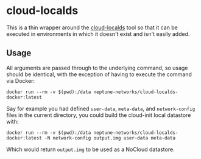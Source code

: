 # cloud-localds

This is a thin wrapper around the [cloud-localds](https://manpages.debian.org/testing/cloud-image-utils/cloud-localds.1.en.html) tool so that it can be executed in environments in which it doesn't exist and isn't easily added.

## Usage

All arguments are passed through to the underlying command, so usage should be identical, with the exception of having to execute the command via Docker:

```
docker run --rm -v $(pwd):/data neptune-networks/cloud-localds-docker:latest
```

Say for example you had defined `user-data`, `meta-data`, and `network-config` files in the current directory, you could build the cloud-init local datastore with:

```
docker run --rm -v $(pwd):/data neptune-networks/cloud-localds-docker:latest -N network-config output.img user-data meta-data
```

Which would return `output.img` to be used as a NoCloud datastore.
